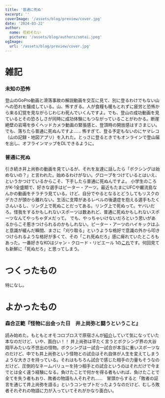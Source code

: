 ```yaml
---
title: '普通に死ぬ'
excerpt: ''
coverImage: '/assets/blog/preview/cover.jpg'
date: '2024-03-22'
author:
  name: 花初そたい
  picture: '/assets/blog/authors/sotai.jpeg'
ogImage:
  url: '/assets/blog/preview/cover.jpg'
---
```

# 雑記
### 未知の恐怖
登山のGoPro動画と滑落事故の解説動画を交互に見て、別に登るわけでもない山への恐れを醸成している。山、怖すぎる。人が食糧も暖もとれずに疲労と恐怖から来る幻覚を見ながらじわじわ死んでいくんですよ。でも、登山の成功動画を見ているとその恐ろしさが同時に成功体験にもつながっていることがわかる。断崖絶壁の岩場を歩くヘッドカメラ動画の緊張感と、登頂時の開放感はすさまじい。でも、落ちたら普通に死ぬんですよ……
怖すぎて、登る予定もないのにヤマレコ（山の記録・地図アプリ）を入れた。とっさに登るときでもオンラインで登山届を出し、オフラインマップをDLできるように。

### 普通に死ぬ
引き続き井上尚弥の動画を見ているが、それを友達に話したら「ボクシングは始めないの？」と言われた。始めるわけがない。グローブをつけているとはいえ、というかつけているからこそ、下手したら普通に死ぬんですよ。
小学生のころがK-1全盛期で、好きな選手はピーター・アーツ。最近もたまにUFCや巌流島なんかの動画をチラチラ見ている。けど、自分でやるとなるとどうしてもリスクのデカさが頭から離れない。生活に支障があるレベルの後遺症を抱える選手もたくさんいるし、リング上で死ぬことだってある。リング上で死ぬって。ヤバいだろ。怪我をするかもしれないスポーツは数あれど、普通に死ぬかもしれないスポーツなんてやっちゃダメだって。
でも、やっちゃいけないだろという思いがあるからこそ惹きつけられるのかもしれない。ピーター・アーツのハイキックはふと意識が緩んだ瞬間、まさに「刈り取る」というような格好で意識の外から叩きつけられるような格好が多くて、その「これ死ぬだろ」感に痺れていたところもあった。一番好きなKOはジャン・クロード・リビエール
1の[これ](https://youtu.be/QIMHt54cYlo?si=RLA4y1fHN8UaEq3Q)です。何回見ても新鮮に「死ぬだろ」と思ってしまう。

# つくったもの
特になし。

# よかったもの
### 森合正範『怪物に出会った日　井上尚弥と闘うということ』
読み始めた。もともとオモコロブロスで原宿さんが[紹介](https://omocoro.jp/bros/kiji/431655/)していて気になっていた本なのだけど、いや、面白い！！
井上尚弥は平たく言うとボクシング界の大谷翔平みたいな不世出の怪物。ボクシングは一試合一試合が本当に重いスポーツなのだけど、中でも井上尚弥という怪物との試合はそれ自体が人生を変えてしまうような大きさを持っている。それはもちろん試合で感じた相手の力量もそうなのだけど、圧倒的なネームバリューを持つ相手との試合というのはそれだけで今までとは全く違う経験になる。負けたことで何かを得る者もいれば、負けたことで全てを失う者もおり、敗者の物語も人それぞれ……　冒頭からすると「敗者の証言を通じて井上尚弥を語る」というコンセプトだったようなのだけど、むしろ敗者それぞれの物語に力が入っていてそれがかなり面白い。